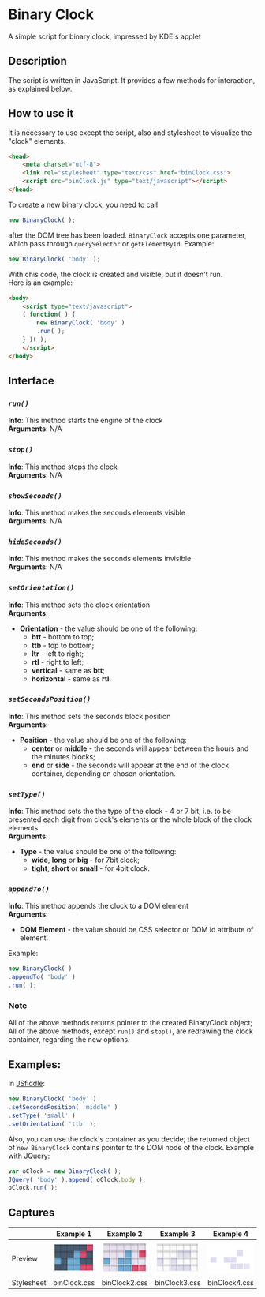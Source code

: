 # Binary Clock

A simple script for binary clock, impressed by KDE's applet

## Description

The script is written in JavaScript. It provides a few methods for interaction, as explained below.

## How to use it

It is necessary to use except the script, also and stylesheet to visualize the "clock" elements.
```HTML
<head>
	<meta charset="utf-8">
	<link rel="stylesheet" type="text/css" href="binClock.css">
	<script src="binClock.js" type="text/javascript"></script>
</head>
```
To create a new binary clock, you need to call
```JavaScript
new BinaryClock( );
```
after the DOM tree has been loaded. `BinaryClock` accepts one parameter, which pass through `querySelector` or `getElementById`. Example:
```JavaScript
new BinaryClock( 'body' );
```
With chis code, the clock is created and visible, but it doesn't run.  
Here is an example:
```HTML
<body>
	<script type="text/javascript">
	( function( ) {
		new BinaryClock( 'body' )
		.run( );
	} )( );
	</script>
</body>
```

## Interface

### *`run()`*
**Info**: This method starts the engine of the clock  
**Arguments**: N/A
### *`stop()`*
**Info**: This method stops the clock  
**Arguments**: N/A
### *`showSeconds()`*
**Info**: This method makes the seconds elements visible  
**Arguments**: N/A
### *`hideSeconds()`*
**Info**: This method makes the seconds elements invisible  
**Arguments**: N/A
### *`setOrientation()`*
**Info**: This method sets the clock orientation  
**Arguments**:
* **Orientation** - the value should be one of the following:
	* **btt** - bottom to top;
	* **ttb** - top to bottom;
	* **ltr** - left to right;
	* **rtl** - right to left;
	* **vertical** - same as **btt**;
	* **horizontal** - same as **rtl**.

### *`setSecondsPosition()`*
**Info**: This method sets the seconds block position  
**Arguments**:
* **Position** - the value should be one of the following:
	* **center** or **middle** - the seconds will appear between the hours and the minutes blocks;
	* **end** or **side** - the seconds will appear at the end of the clock container, depending on chosen orientation.

### *`setType()`*
**Info**: This method sets the the type of the clock - 4 or 7 bit, i.e. to be presented each digit from clock's elements or the whole block of the clock elements  
**Arguments**:
* **Type** - the value should be one of the following:
	* **wide**, **long** or **big** - for 7bit clock;
	* **tight**, **short** or **small** - for 4bit clock.

### *`appendTo()`*
**Info**: This method appends the clock to a DOM element  
**Arguments**:
* **DOM Element** - the value should be CSS selector or DOM id attribute of element.

Example:
```JavaScript
new BinaryClock( )
.appendTo( 'body' )
.run( );
```

### Note
All of the above methods returns pointer to the created BinaryClock object; All of the above methods, except `run()` and `stop()`, are redrawing the clock container, regarding the new options.  

## Examples:
In [JSfiddle](https://jsfiddle.net/h6m4jvrs/2/):
```JavaScript
new BinaryClock( 'body' )
.setSecondsPosition( 'middle' )
.setType( 'small' )
.setOrientation( 'ttb' );
```
Also, you can use the clock's container as you decide; the returned object of `new BinaryClock` contains pointer to the DOM node of the clock. Example with JQuery:
```JavaScript
var oClock = new BinaryClock( );
JQuery( 'body' ).append( oClock.body );
oClock.run( );
```
## Captures
|  | Example 1 | Example 2 | Example 3 | Example 4 |
| ------------ | ------------- | ------------ | ------------- | ------------ |
| Preview | ![Example](https://raw.githubusercontent.com/Re-n-Im/BinClock/5a80d6bb3f4b6a49380bc870d7b4fc23263ad8e4/img/example.png) | ![Example](https://raw.githubusercontent.com/Re-n-Im/BinClock/5a80d6bb3f4b6a49380bc870d7b4fc23263ad8e4/img/example2.png) | ![Example](https://raw.githubusercontent.com/Re-n-Im/BinClock/5a80d6bb3f4b6a49380bc870d7b4fc23263ad8e4/img/example3.png) | ![Example](https://raw.githubusercontent.com/Re-n-Im/BinClock/5a80d6bb3f4b6a49380bc870d7b4fc23263ad8e4/img/example4.png) |
| Stylesheet | binClock.css | binClock2.css | binClock3.css | binClock4.css |
